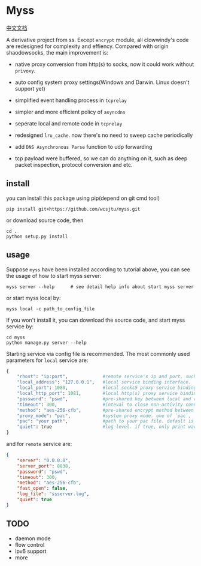 # Myss

[中文文档](https://github.com/wcsjtu/myss/README_CN.md)

A derivative project from ss. Except `encrypt` module, all clowwindy's code are redesigned for complexity and effiency. Compared with origin shaodowsocks, the main improvement is:

- native proxy conversion from http(s) to socks, now it could work without `privoxy`.

- auto config system proxy settings(Windows and Darwin. Linux doesn't support yet)

- simplified event handling process in `tcprelay`

- simpler and more efficient policy of `asyncdns`

- seperate local and remote code in `tcprelay`

- redesigned `lru_cache`. now there's no need to sweep cache periodically

- add `DNS Asynchronous Parse` function to udp forwarding

- tcp payload were buffered, so we can do anything on it, such as deep packet inspection, protocol conversion and etc.

## install

you can install this package using pip(depend on git cmd tool)

```shell
pip install git+https://github.com/wcsjtu/myss.git
```

or download source code, then

```shell
cd .
python setup.py install
```

## usage

Suppose `myss` have been installed according to tutorial above, you can see the usage of how to start myss server:

```shell
myss server --help      # see detail help info about start myss server
```

or start myss local by:

```shell
myss local -c path_to_config_file
```

If you won't install it, you can download the source code, and start myss service by:

```shell
cd myss
python manage.py server --help
```

Starting service via config file is recommended. The most commonly used parameters for `local` service are:

```python
{
    "rhost": "ip:port",             #remote service's ip and port, such as "192.168.1.2:8838"
    "local_address": "127.0.0.1",   #local service binding interface.
    "local_port": 1080,             #local socks5 proxy service binding port.
    "local_http_port": 1081,        #local http(s) proxy service binding port.
    "password": "pswd",             #pre-shared key between local and remote service
    "timeout": 300,                 #inteval to close non-activity connection
    "method": "aes-256-cfb",        #pre-shared encrypt method between local and remote service
    "proxy_mode": "pac",            #system proxy mode. one of `pac`, `global`, `off`
    "pac": "your path",             #path to your pac file. default is `./ss/config/pac`,
    "quiet": true                   #log level. if true, only print warning message
}
```

and for `remote` service are:

```json
{
    "server": "0.0.0.0",
    "server_port": 8838,
    "password": "pswd",
    "timeout": 300,
    "method": "aes-256-cfb",
    "fast_open": false,
    "log_file": "ssserver.log",
    "quiet": true
}
```

## TODO

- daemon mode
- flow control
- ipv6 support
- more